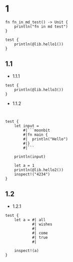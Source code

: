 

# 1

```mbt
fn fn_in_md_test() -> Unit {
    println("fn in md test")
}
```

```mbt
test {
    println(@lib.hello1())
}
``` 

## 1.1

- 1.1.1 

```mbt
test {
    println(@lib.hello3())
}
```   

- 1.1.2 

```mbt


test {
    let input =
        #|```moonbit
        #|fn main {
        #|  println("Hello")
        #|}
        #|```

    println(input)
    
    let a = 1
    println(@lib.hello2())
    inspect!("4234")
}
```  

## 1.2

- 1.2.1

````moonbit
test {
    let a = #| all
            #| wishes
            #|
            #| come
            #| true
            #|

    inspect!(a)
}
````

